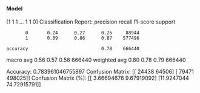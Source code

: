 #### Model
[1 1 1 ... 1 1 0]
Classification Report:
              precision    recall  f1-score   support

           0       0.24      0.27      0.25     88944
           1       0.89      0.86      0.87    577496

    accuracy                           0.78    666440
   macro avg       0.56      0.57      0.56    666440
weighted avg       0.80      0.78      0.79    666440

Accuracy: 0.783961046755897
Confusion Matrix:
[[ 24438  64506]
 [ 79471 498025]]
Confusion Matrix (%):
[[ 3.66694676  9.67919092]
 [11.9247044  74.72915791]]
